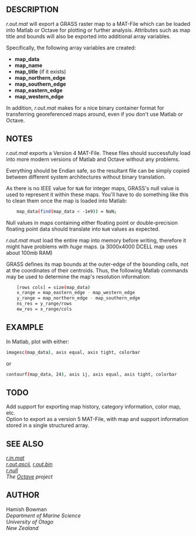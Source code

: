 ## DESCRIPTION

*r.out.mat* will export a GRASS raster map to a MAT-File which can be
loaded into Matlab or Octave for plotting or further analysis.
Attributes such as map title and bounds will also be exported into
additional array variables.  
  
Specifically, the following array variables are created:  

- **map_data**
- **map_name**
- **map_title** (if it exists)
- **map_northern_edge**
- **map_southern_edge**
- **map_eastern_edge**
- **map_western_edge**

In addition, *r.out.mat* makes for a nice binary container format for
transferring georeferenced maps around, even if you don't use Matlab or
Octave.

## NOTES

*r.out.mat* exports a Version 4 MAT-File. These files should
successfully load into more modern versions of Matlab and Octave without
any problems.  
  
Everything should be Endian safe, so the resultant file can be simply
copied between different system architectures without binary
translation.  
  
As there is no IEEE value for `NaN` for integer maps, GRASS's null value
is used to represent it within these maps. You'll have to do something
like this to clean them once the map is loaded into Matlab:

```sh
    map_data(find(map_data < -1e9)) = NaN;
```

Null values in maps containing either floating point or double-precision
floating point data should translate into `NaN` values as expected.  
  
*r.out.mat* must load the entire map into memory before writing,
therefore it might have problems with *huge* maps. (a 3000x4000 DCELL
map uses about 100mb RAM)  
  
GRASS defines its map bounds at the outer-edge of the bounding cells,
not at the coordinates of their centroids. Thus, the following Matlab
commands may be used to determine the map's resolution information:

```sh
    [rows cols] = size(map_data)
    x_range = map_eastern_edge - map_western_edge
    y_range = map_northern_edge - map_southern_edge
    ns_res = y_range/rows
    ew_res = x_range/cols
```

## EXAMPLE

In Matlab, plot with either:

```sh
imagesc(map_data), axis equal, axis tight, colorbar
```

or

```sh
contourf(map_data, 24), axis ij, axis equal, axis tight, colorbar
```

## TODO

Add support for exporting map history, category information, color map,
etc.  
Option to export as a version 5 MAT-File, with map and support
information stored in a single structured array.

## SEE ALSO

*[r.in.mat](r.in.mat.md)  
[r.out.ascii](r.out.ascii.md), [r.out.bin](r.out.bin.md)  
[r.null](r.null.md)  
The [Octave](http://www.octave.org) project*

## AUTHOR

Hamish Bowman  
*Department of Marine Science  
University of Otago  
New Zealand*  
